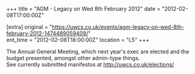 +++
title = "AGM - Legacy on Wed 8th February 2012"
date = "2012-02-08T17:00:00Z"

[extra]
original = "https://uwcs.co.uk/events/agm-legacy-on-wed-8th-february-2012-1474489059409/"    
ent_time = "2012-02-08T18:00:00Z"
location = "L5"
+++

The Annual General Meeting, which next year's exec are elected and the budget presented, amongst other admin-type things.  
See currently submitted manifestos at http://uwcs.co.uk/elections/

